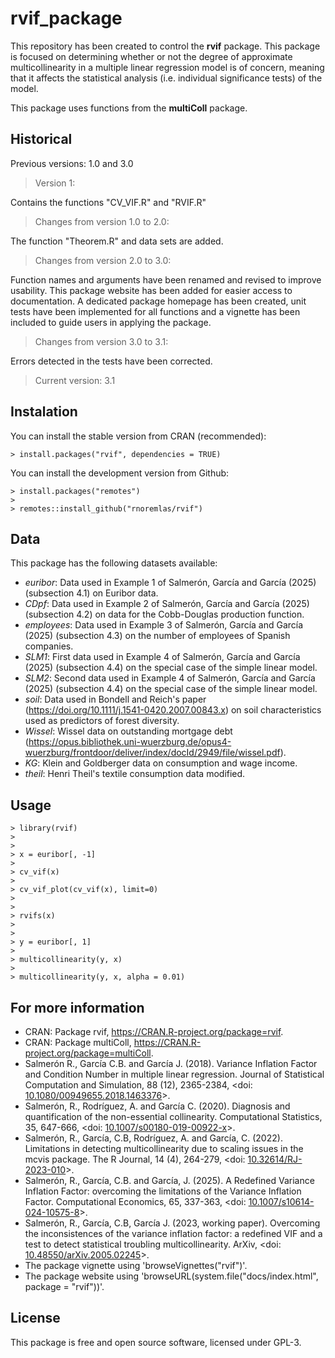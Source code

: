 # rvif_package

This repository has been created to control the **rvif** package. This package is focused on determining whether or not the degree of approximate multicollinearity in a multiple linear regression model is of concern, meaning that it affects the statistical analysis (i.e. individual significance tests) of the model.

This package uses functions from the **multiColl** package.

## Historical

Previous versions: 1.0 and 3.0

> Version 1:

Contains the functions "CV_VIF.R" and "RVIF.R"

> Changes from version 1.0 to 2.0:

The function "Theorem.R" and data sets are added.

> Changes from version 2.0 to 3.0:

Function names and arguments have been renamed and revised to improve usability. This package website has been added for easier access to documentation. A dedicated package homepage has been created, unit tests have been implemented for all functions and a vignette has been included to guide users in applying the package.

> Changes from version 3.0 to 3.1:

Errors detected in the tests have been corrected.

> Current version: 3.1

## Instalation

You can install the stable version from CRAN (recommended):

    > install.packages("rvif", dependencies = TRUE)

You can install the development version from Github:

    > install.packages("remotes")
    > 
    > remotes::install_github("rnoremlas/rvif")

## Data

This package has the following datasets available:

- *euribor*: Data used in Example 1 of Salmerón, García and García (2025) (subsection 4.1) on Euribor data.
- *CDpf*: Data used in Example 2 of Salmerón, García and García (2025) (subsection 4.2) on data for the Cobb-Douglas production function.
- *employees*: Data used in Example 3 of Salmerón, García and García (2025) (subsection 4.3) on the number of employees of Spanish companies.
- *SLM1*: First data used in Example 4 of Salmerón, García and García (2025) (subsection 4.4) on the special case of the simple linear model.
- *SLM2*: Second data used in Example 4 of Salmerón, García and García (2025) (subsection 4.4) on the special case of the simple linear model.
- *soil*: Data used in Bondell and Reich's paper (<https://doi.org/10.1111/j.1541-0420.2007.00843.x>) on soil characteristics used as predictors of forest diversity.
- *Wissel*: Wissel data on outstanding mortgage debt (<https://opus.bibliothek.uni-wuerzburg.de/opus4-wuerzburg/frontdoor/deliver/index/docId/2949/file/wissel.pdf>).
- *KG*: Klein and Goldberger data on consumption and wage income.
- *theil*: Henri Theil's textile consumption data modified.

## Usage

    > library(rvif)
    >
    > 
    > x = euribor[, -1]
    > 
    > cv_vif(x)
    > 
    > cv_vif_plot(cv_vif(x), limit=0)
    >
    > 
    > rvifs(x)
    >
    > 
    > y = euribor[, 1]
    > 
    > multicollinearity(y, x)
    > 
    > multicollinearity(y, x, alpha = 0.01)

## For more information

- CRAN: Package rvif, <https://CRAN.R-project.org/package=rvif>.
- CRAN: Package multiColl, <https://CRAN.R-project.org/package=multiColl>.
- Salmerón R., García C.B. and García J. (2018). Variance Inflation Factor and Condition Number in multiple linear regression. Journal of Statistical Computation and Simulation, 88 (12), 2365-2384, <doi: [10.1080/00949655.2018.1463376](https://doi.org/10.1080/00949655.2018.1463376)>.
- Salmerón, R., Rodríguez, A. and García C. (2020). Diagnosis and quantification of the non-essential collinearity. Computational Statistics, 35, 647-666, <doi: [10.1007/s00180-019-00922-x](https://doi.org/10.1007/s00180-019-00922-x)>.
- Salmerón, R., García, C.B, Rodríguez, A. and García, C. (2022). Limitations in detecting multicollinearity due to scaling issues in the mcvis package. The R Journal, 14 (4), 264-279, <doi: [10.32614/RJ-2023-010](https://journal.r-project.org/articles/RJ-2023-010/)>.
- Salmerón, R., García, C.B. and García, J. (2025). A Redefined Variance Inflation Factor: overcoming the limitations of the Variance Inflation Factor. Computational Economics, 65, 337-363, <doi: [10.1007/s10614-024-10575-8](https://doi.org/10.1007/s10614-024-10575-8)>.
- Salmerón, R., García, C.B, García J. (2023, working paper). Overcoming the inconsistences of the variance inflation factor: a redefined VIF and a test to detect statistical troubling multicollinearity. ArXiv, <doi: [10.48550/arXiv.2005.02245](https://arxiv.org/abs/2005.02245)>.
- The package vignette using 'browseVignettes("rvif")'.
- The package website using 'browseURL(system.file("docs/index.html", package = "rvif"))'.

## License

This package is free and open source software, licensed under GPL-3.
